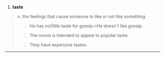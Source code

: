 1. **taste**      

> n. the feelings that cause someone to like or not like something

>> He has no/little taste for gossip.=He doesn't like gossip.

>> The movie is intended to appeal to popular taste.

>> They have expensive tastes.
----------
